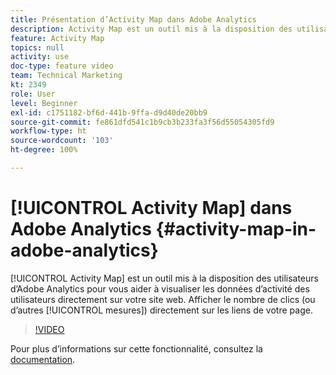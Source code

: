 ```yaml
---
title: Présentation d’Activity Map dans Adobe Analytics
description: Activity Map est un outil mis à la disposition des utilisateurs d’Adobe Analytics pour vous aider à visualiser les données d’activité des utilisateurs directement sur votre site web. Afficher le nombre de clics (ou d’autres mesures) directement sur les liens de votre page.
feature: Activity Map
topics: null
activity: use
doc-type: feature video
team: Technical Marketing
kt: 2349
role: User
level: Beginner
exl-id: c1751182-bf6d-441b-9ffa-d9d40de20bb9
source-git-commit: fe861dfd541c1b9cb3b233fa3f56d55054305fd9
workflow-type: ht
source-wordcount: '103'
ht-degree: 100%

---
```


# [!UICONTROL Activity Map] dans Adobe Analytics {#activity-map-in-adobe-analytics}

[!UICONTROL Activity Map] est un outil mis à la disposition des utilisateurs d’Adobe Analytics pour vous aider à visualiser les données d’activité des utilisateurs directement sur votre site web. Afficher le nombre de clics (ou d’autres [!UICONTROL mesures]) directement sur les liens de votre page.

>[!VIDEO](https://video.tv.adobe.com/v/25451/?quality=12)

Pour plus dʼinformations sur cette fonctionnalité, consultez la [documentation](https://experienceleague.adobe.com/docs/analytics/analyze/activity-map/activity-map.html?lang=fr).
